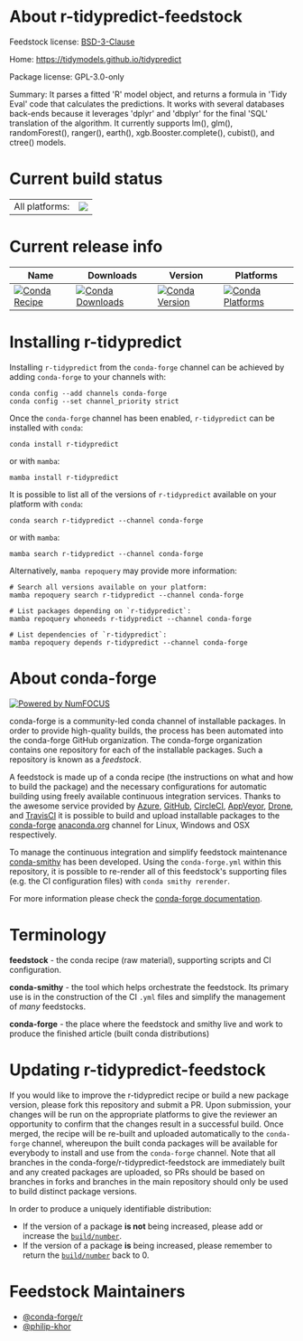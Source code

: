 About r-tidypredict-feedstock
=============================

Feedstock license: [BSD-3-Clause](https://github.com/conda-forge/r-tidypredict-feedstock/blob/main/LICENSE.txt)

Home: https://tidymodels.github.io/tidypredict

Package license: GPL-3.0-only

Summary: It parses a fitted 'R' model object, and returns a formula in 'Tidy Eval' code that calculates the predictions. It works with several databases back-ends because it leverages 'dplyr' and 'dbplyr' for the final 'SQL' translation of the algorithm. It currently supports lm(), glm(), randomForest(), ranger(), earth(), xgb.Booster.complete(), cubist(), and ctree() models. 

Current build status
====================


<table><tr><td>All platforms:</td>
    <td>
      <a href="https://dev.azure.com/conda-forge/feedstock-builds/_build/latest?definitionId=1730&branchName=main">
        <img src="https://dev.azure.com/conda-forge/feedstock-builds/_apis/build/status/r-tidypredict-feedstock?branchName=main">
      </a>
    </td>
  </tr>
</table>

Current release info
====================

| Name | Downloads | Version | Platforms |
| --- | --- | --- | --- |
| [![Conda Recipe](https://img.shields.io/badge/recipe-r--tidypredict-green.svg)](https://anaconda.org/conda-forge/r-tidypredict) | [![Conda Downloads](https://img.shields.io/conda/dn/conda-forge/r-tidypredict.svg)](https://anaconda.org/conda-forge/r-tidypredict) | [![Conda Version](https://img.shields.io/conda/vn/conda-forge/r-tidypredict.svg)](https://anaconda.org/conda-forge/r-tidypredict) | [![Conda Platforms](https://img.shields.io/conda/pn/conda-forge/r-tidypredict.svg)](https://anaconda.org/conda-forge/r-tidypredict) |

Installing r-tidypredict
========================

Installing `r-tidypredict` from the `conda-forge` channel can be achieved by adding `conda-forge` to your channels with:

```
conda config --add channels conda-forge
conda config --set channel_priority strict
```

Once the `conda-forge` channel has been enabled, `r-tidypredict` can be installed with `conda`:

```
conda install r-tidypredict
```

or with `mamba`:

```
mamba install r-tidypredict
```

It is possible to list all of the versions of `r-tidypredict` available on your platform with `conda`:

```
conda search r-tidypredict --channel conda-forge
```

or with `mamba`:

```
mamba search r-tidypredict --channel conda-forge
```

Alternatively, `mamba repoquery` may provide more information:

```
# Search all versions available on your platform:
mamba repoquery search r-tidypredict --channel conda-forge

# List packages depending on `r-tidypredict`:
mamba repoquery whoneeds r-tidypredict --channel conda-forge

# List dependencies of `r-tidypredict`:
mamba repoquery depends r-tidypredict --channel conda-forge
```


About conda-forge
=================

[![Powered by
NumFOCUS](https://img.shields.io/badge/powered%20by-NumFOCUS-orange.svg?style=flat&colorA=E1523D&colorB=007D8A)](https://numfocus.org)

conda-forge is a community-led conda channel of installable packages.
In order to provide high-quality builds, the process has been automated into the
conda-forge GitHub organization. The conda-forge organization contains one repository
for each of the installable packages. Such a repository is known as a *feedstock*.

A feedstock is made up of a conda recipe (the instructions on what and how to build
the package) and the necessary configurations for automatic building using freely
available continuous integration services. Thanks to the awesome service provided by
[Azure](https://azure.microsoft.com/en-us/services/devops/), [GitHub](https://github.com/),
[CircleCI](https://circleci.com/), [AppVeyor](https://www.appveyor.com/),
[Drone](https://cloud.drone.io/welcome), and [TravisCI](https://travis-ci.com/)
it is possible to build and upload installable packages to the
[conda-forge](https://anaconda.org/conda-forge) [anaconda.org](https://anaconda.org/)
channel for Linux, Windows and OSX respectively.

To manage the continuous integration and simplify feedstock maintenance
[conda-smithy](https://github.com/conda-forge/conda-smithy) has been developed.
Using the ``conda-forge.yml`` within this repository, it is possible to re-render all of
this feedstock's supporting files (e.g. the CI configuration files) with ``conda smithy rerender``.

For more information please check the [conda-forge documentation](https://conda-forge.org/docs/).

Terminology
===========

**feedstock** - the conda recipe (raw material), supporting scripts and CI configuration.

**conda-smithy** - the tool which helps orchestrate the feedstock.
                   Its primary use is in the construction of the CI ``.yml`` files
                   and simplify the management of *many* feedstocks.

**conda-forge** - the place where the feedstock and smithy live and work to
                  produce the finished article (built conda distributions)


Updating r-tidypredict-feedstock
================================

If you would like to improve the r-tidypredict recipe or build a new
package version, please fork this repository and submit a PR. Upon submission,
your changes will be run on the appropriate platforms to give the reviewer an
opportunity to confirm that the changes result in a successful build. Once
merged, the recipe will be re-built and uploaded automatically to the
`conda-forge` channel, whereupon the built conda packages will be available for
everybody to install and use from the `conda-forge` channel.
Note that all branches in the conda-forge/r-tidypredict-feedstock are
immediately built and any created packages are uploaded, so PRs should be based
on branches in forks and branches in the main repository should only be used to
build distinct package versions.

In order to produce a uniquely identifiable distribution:
 * If the version of a package **is not** being increased, please add or increase
   the [``build/number``](https://docs.conda.io/projects/conda-build/en/latest/resources/define-metadata.html#build-number-and-string).
 * If the version of a package **is** being increased, please remember to return
   the [``build/number``](https://docs.conda.io/projects/conda-build/en/latest/resources/define-metadata.html#build-number-and-string)
   back to 0.

Feedstock Maintainers
=====================

* [@conda-forge/r](https://github.com/orgs/conda-forge/teams/r/)
* [@philip-khor](https://github.com/philip-khor/)

